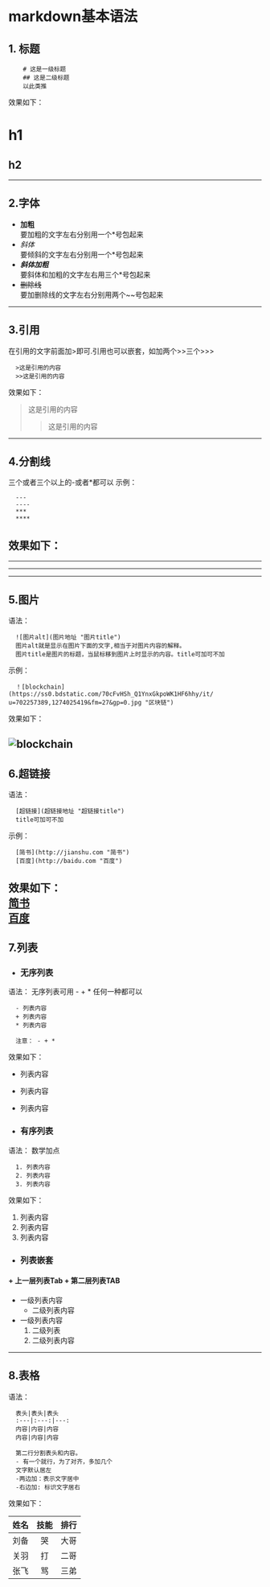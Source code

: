 # markdown基本语法

## 1. 标题  
```
    # 这是一级标题
    ## 这是二级标题
    以此类推
```
效果如下：  
#  h1
## h2
----
## 2.字体  
+ **加粗**  
要加粗的文字左右分别用一个*号包起来  
+ *斜体*  
要倾斜的文字左右分别用一个*号包起来  
+ ***斜体加粗***  
要斜体和加粗的文字左右用三个*号包起来
+ ~~删除线~~  
要加删除线的文字左右分别用两个~~号包起来
----
## 3.引用
在引用的文字前面加>即可.引用也可以嵌套，如加两个>>三个>>>
```
  >这是引用的内容
  >>这是引用的内容
```
效果如下：
> 这是引用的内容
>> 这是引用的内容
----
## 4.分割线
三个或者三个以上的-或者*都可以
示例：
```
  ---
  ----
  ***
  ****
```
效果如下：
---
----
***
****
## 5.图片
语法：
```
  ![图片alt](图片地址 "图片title")
  图片alt就是显示在图片下面的文字,相当于对图片内容的解释。
  图片title是图片的标题，当鼠标移到图片上时显示的内容。title可加可不加
```
示例：
```
  ！[blockchain](https://ss0.bdstatic.com/70cFvHSh_Q1YnxGkpoWK1HF6hhy/it/
u=702257389,1274025419&fm=27&gp=0.jpg "区块链")
```
效果如下：  

![blockchain](https://ss0.bdstatic.com/70cFvHSh_Q1YnxGkpoWK1HF6hhy/it/u=702257389,1274025419&fm=27&gp=0.jpg "区块链")
----
## 6.超链接
语法：
```
  [超链接](超链接地址 "超链接title")
  title可加可不加
```
示例：
```
  [简书](http://jianshu.com "简书")
  [百度](http://baidu.com "百度")
```
效果如下：  
  [简书](http://jianshu.com "简书")  
  [百度](http://baidu.com "百度")  
----
## 7.列表
+ ### 无序列表  
语法：
无序列表可用 - + * 任何一种都可以
```
  - 列表内容
  + 列表内容
  * 列表内容

  注意： - + *
```
效果如下：  
+ 列表内容
- 列表内容
* 列表内容

+ ### 有序列表
语法：
数学加点   
```
  1. 列表内容
  2. 列表内容
  3. 列表内容
```
效果如下：  
1. 列表内容  
2. 列表内容  
3. 列表内容  

+ ### 列表嵌套  
#### + 上一层列表Tab + 第二层列表TAB
+ 一级列表内容    
    + 二级列表内容
+ 一级列表内容    
    1. 二级列表
    2. 二级列表内容

----
## 8.表格
语法：
```
  表头|表头|表头
  :---|:---:|---:
  内容|内容|内容
  内容|内容|内容

  第二行分割表头和内容。
  - 有一个就行，为了对齐，多加几个
  文字默认居左
  -两边加：表示文字居中
  -右边加: 标识文字居右
```
效果如下：  
  
  **姓名**|**技能**|**排行**
  ---|:---:|:---
  刘备|哭|大哥
  关羽|打|二哥
  张飞|骂|三弟